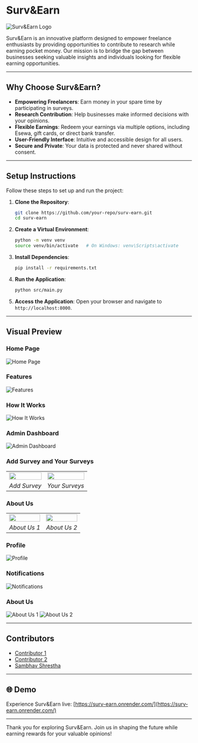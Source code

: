 # Surv&Earn

![Surv&Earn Logo](assets/images/surv&earn.png)

Surv&Earn is an innovative platform designed to empower freelance enthusiasts by providing opportunities to contribute to research while earning pocket money. Our mission is to bridge the gap between businesses seeking valuable insights and individuals looking for flexible earning opportunities.

---

## Why Choose Surv&Earn?

- **Empowering Freelancers**: Earn money in your spare time by participating in surveys.
- **Research Contribution**: Help businesses make informed decisions with your opinions.
- **Flexible Earnings**: Redeem your earnings via multiple options, including Esewa, gift cards, or direct bank transfer.
- **User-Friendly Interface**: Intuitive and accessible design for all users.
- **Secure and Private**: Your data is protected and never shared without consent.

---

## Setup Instructions

Follow these steps to set up and run the project:

1. **Clone the Repository**:
   ```bash
   git clone https://github.com/your-repo/surv-earn.git
   cd surv-earn
   ```

2. **Create a Virtual Environment**:
   ```bash
   python -m venv venv
   source venv/bin/activate   # On Windows: venv\Scripts\activate
   ```

3. **Install Dependencies**:
   ```bash
   pip install -r requirements.txt
   ```

4. **Run the Application**:
   ```bash
   python src/main.py
   ```

5. **Access the Application**:
   Open your browser and navigate to `http://localhost:8000`.

---

## Visual Preview

### Home Page
![Home Page](assets/images/index.png)

### Features
![Features](assets/images/features.png)

### How It Works
![How It Works](assets/images/how_it_works.png)

### Admin Dashboard
![Admin Dashboard](assets/images/admin_dashboard.png)

### Add Survey and Your Surveys
<table>
  <tr>
    <td>
      <img src="assets/images/add_survey.png" width="100%"/>
    </td>
    <td>
      <img src="assets/images/your_surveys.png" width="100%"/>
    </td>
  </tr>
  <tr>
    <td align="center">
      <em>Add Survey</em>
    </td>
    <td align="center">
      <em>Your Surveys</em>
    </td>
  </tr>
</table>

### About Us
<table>
  <tr>
    <td>
      <img src="assets/images/about%20(1).png" width="100%"/>
    </td>
    <td>
      <img src="assets/images/about%20(2).png" width="100%"/>
    </td>
  </tr>
  <tr>
    <td align="center">
      <em>About Us 1</em>
    </td>
    <td align="center">
      <em>About Us 2</em>
    </td>
  </tr>
</table>

### Profile
![Profile](assets/images/profile.png)

### Notifications
![Notifications](assets/images/notifications.png)

### About Us
![About Us 1](assets/images/about%20(1).png)
![About Us 2](assets/images/about%20(2).png)

---

## Contributors

- [Contributor 1](https://github.com/contributor1)
- [Contributor 2](https://github.com/contributor2)
- [Sambhav Shrestha](https://github.com/Sambhu69)

---

## 🌐 Demo

Experience Surv&Earn live: [https://surv-earn.onrender.com/](https://surv-earn.onrender.com/)

---

Thank you for exploring Surv&Earn. Join us in shaping the future while earning rewards for your valuable opinions!